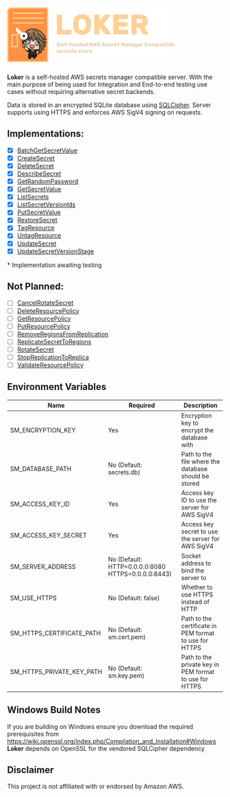<h1>
    <img src="assets/loker.png" height="128px">
</h1>

**Loker** is a self-hosted AWS secrets manager compatible server. With the main purpose of being used for Integration and End-to-end testing use cases without requiring alternative secret backends.

Data is stored in an encrypted SQLite database using [SQLCipher](https://github.com/sqlcipher/sqlcipher). Server supports using HTTPS and enforces AWS SigV4 signing on requests.

## Implementations:

- [x] [BatchGetSecretValue](https://docs.aws.amazon.com/secretsmanager/latest/apireference/API_BatchGetSecretValue.html)
- [x] [CreateSecret](https://docs.aws.amazon.com/secretsmanager/latest/apireference/API_CreateSecret.html)
- [x] [DeleteSecret](https://docs.aws.amazon.com/secretsmanager/latest/apireference/API_DeleteSecret.html)
- [x] [DescribeSecret](https://docs.aws.amazon.com/secretsmanager/latest/apireference/API_DescribeSecret.html)
- [x] [GetRandomPassword](https://docs.aws.amazon.com/secretsmanager/latest/apireference/API_GetRandomPassword.html)
- [x] [GetSecretValue](https://docs.aws.amazon.com/secretsmanager/latest/apireference/API_GetSecretValue.html)
- [x] [ListSecrets](https://docs.aws.amazon.com/secretsmanager/latest/apireference/API_ListSecrets.html)
- [x] [ListSecretVersionIds](https://docs.aws.amazon.com/secretsmanager/latest/apireference/API_ListSecretVersionIds.html)
- [x] [PutSecretValue](https://docs.aws.amazon.com/secretsmanager/latest/apireference/API_PutSecretValue.htmls)
- [x] [RestoreSecret](https://docs.aws.amazon.com/secretsmanager/latest/apireference/API_RestoreSecret.html)
- [x] [TagResource](https://docs.aws.amazon.com/secretsmanager/latest/apireference/API_TagResource.html)
- [x] [UntagResource](https://docs.aws.amazon.com/secretsmanager/latest/apireference/API_UntagResource.html)
- [x] [UpdateSecret](https://docs.aws.amazon.com/secretsmanager/latest/apireference/API_UpdateSecret.html)
- [x] [UpdateSecretVersionStage](https://docs.aws.amazon.com/secretsmanager/latest/apireference/API_UpdateSecretVersionStage.html)

\* Implementation awaiting testing

## Not Planned:

- [ ] [CancelRotateSecret](https://docs.aws.amazon.com/secretsmanager/latest/apireference/API_CancelRotateSecret.html)
- [ ] [DeleteResourcePolicy](https://docs.aws.amazon.com/secretsmanager/latest/apireference/API_DeleteResourcePolicy.html)
- [ ] [GetResourcePolicy](https://docs.aws.amazon.com/secretsmanager/latest/apireference/API_GetResourcePolicy.html)
- [ ] [PutResourcePolicy](https://docs.aws.amazon.com/secretsmanager/latest/apireference/API_PutResourcePolicy.html)
- [ ] [RemoveRegionsFromReplication](https://docs.aws.amazon.com/secretsmanager/latest/apireference/API_RemoveRegionsFromReplication.html)
- [ ] [ReplicateSecretToRegions](https://docs.aws.amazon.com/secretsmanager/latest/apireference/API_ReplicateSecretToRegions.html)
- [ ] [RotateSecret](https://docs.aws.amazon.com/secretsmanager/latest/apireference/API_RotateSecret.html)
- [ ] [StopReplicationToReplica](https://docs.aws.amazon.com/secretsmanager/latest/apireference/API_StopReplicationToReplica.html)
- [ ] [ValidateResourcePolicy](https://docs.aws.amazon.com/secretsmanager/latest/apireference/API_ValidateResourcePolicy.html)

## Environment Variables

| Name                      | Required                                           | Description                                            |
| ------------------------- | -------------------------------------------------- | ------------------------------------------------------ |
| SM_ENCRYPTION_KEY         | Yes                                                | Encryption key to encrypt the database with            |
| SM_DATABASE_PATH          | No (Default: secrets.db)                           | Path to the file where the database should be stored   |
| SM_ACCESS_KEY_ID          | Yes                                                | Access key ID to use the server for AWS SigV4          |
| SM_ACCESS_KEY_SECRET      | Yes                                                | Access key secret to use the server for AWS SigV4      |
| SM_SERVER_ADDRESS         | No (Default: HTTP=0.0.0.0:8080 HTTPS=0.0.0.0:8443) | Socket address to bind the server to                   |
| SM_USE_HTTPS              | No (Default: false)                                | Whether to use HTTPS instead of HTTP                   |
| SM_HTTPS_CERTIFICATE_PATH | No (Default: sm.cert.pem)                          | Path to the certificate in PEM format to use for HTTPS |
| SM_HTTPS_PRIVATE_KEY_PATH | No (Default: sm.key.pem)                           | Path to the private key in PEM format to use for HTTPS |

## Windows Build Notes

If you are building on Windows ensure you download the required prerequisites from https://wiki.openssl.org/index.php/Compilation_and_Installation#Windows
**Loker** depends on OpenSSL for the vendored SQLCipher dependency

## Disclaimer

This project is not affiliated with or endorsed by Amazon AWS.
